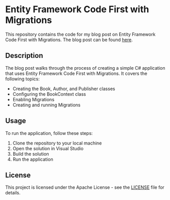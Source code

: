 # Entity Framework Code First with Migrations

This repository contains the code for my blog post on Entity Framework Code First with Migrations. The blog post can be found [here](https://medium.com/@josiahmahachi/entity-framework-code-first-with-migrations-8d1a197d2bd4).

## Description

The blog post walks through the process of creating a simple C# application that uses Entity Framework Code First with Migrations. It covers the following topics:

- Creating the Book, Author, and Publisher classes
- Configuring the BookContext class
- Enabling Migrations
- Creating and running Migrations

## Usage

To run the application, follow these steps:

1. Clone the repository to your local machine
2. Open the solution in Visual Studio
3. Build the solution
4. Run the application

## License

This project is licensed under the Apache License - see the [LICENSE](LICENSE) file for details.
